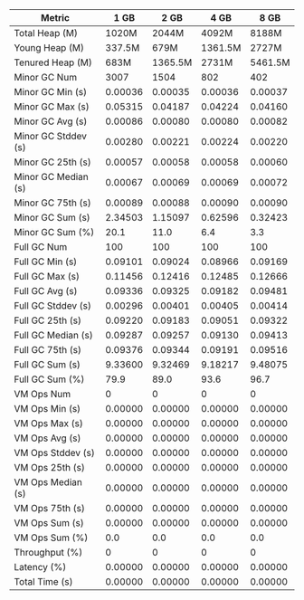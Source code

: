 | Metric | 1 GB | 2 GB | 4 GB | 8 GB |
|------|----|----|----|----|
| Total Heap (M) | 1020M | 2044M | 4092M | 8188M |
| Young Heap (M) | 337.5M | 679M | 1361.5M | 2727M |
| Tenured Heap (M) | 683M | 1365.5M | 2731M | 5461.5M |
| Minor GC Num | 3007 | 1504 | 802 | 402 |
| Minor GC Min (s) | 0.00036 | 0.00035 | 0.00036 | 0.00037 |
| Minor GC Max (s) | 0.05315 | 0.04187 | 0.04224 | 0.04160 |
| Minor GC Avg (s) | 0.00086 | 0.00080 | 0.00080 | 0.00082 |
| Minor GC Stddev (s) | 0.00280 | 0.00221 | 0.00224 | 0.00220 |
| Minor GC 25th (s) | 0.00057 | 0.00058 | 0.00058 | 0.00060 |
| Minor GC Median (s) | 0.00067 | 0.00069 | 0.00069 | 0.00072 |
| Minor GC 75th (s) | 0.00089 | 0.00088 | 0.00090 | 0.00090 |
| Minor GC Sum (s) | 2.34503 | 1.15097 | 0.62596 | 0.32423 |
| Minor GC Sum (%) | 20.1 | 11.0 | 6.4 | 3.3 |
| Full GC Num | 100 | 100 | 100 | 100 |
| Full GC Min (s) | 0.09101 | 0.09024 | 0.08966 | 0.09169 |
| Full GC Max (s) | 0.11456 | 0.12416 | 0.12485 | 0.12666 |
| Full GC Avg (s) | 0.09336 | 0.09325 | 0.09182 | 0.09481 |
| Full GC Stddev (s) | 0.00296 | 0.00401 | 0.00405 | 0.00414 |
| Full GC 25th (s) | 0.09220 | 0.09183 | 0.09051 | 0.09322 |
| Full GC Median (s) | 0.09287 | 0.09257 | 0.09130 | 0.09413 |
| Full GC 75th (s) | 0.09376 | 0.09344 | 0.09191 | 0.09516 |
| Full GC Sum (s) | 9.33600 | 9.32469 | 9.18217 | 9.48075 |
| Full GC Sum (%) | 79.9 | 89.0 | 93.6 | 96.7 |
| VM Ops Num | 0 | 0 | 0 | 0 |
| VM Ops Min (s) | 0.00000 | 0.00000 | 0.00000 | 0.00000 |
| VM Ops Max (s) | 0.00000 | 0.00000 | 0.00000 | 0.00000 |
| VM Ops Avg (s) | 0.00000 | 0.00000 | 0.00000 | 0.00000 |
| VM Ops Stddev (s) | 0.00000 | 0.00000 | 0.00000 | 0.00000 |
| VM Ops 25th (s) | 0.00000 | 0.00000 | 0.00000 | 0.00000 |
| VM Ops Median (s) | 0.00000 | 0.00000 | 0.00000 | 0.00000 |
| VM Ops 75th (s) | 0.00000 | 0.00000 | 0.00000 | 0.00000 |
| VM Ops Sum (s) | 0.00000 | 0.00000 | 0.00000 | 0.00000 |
| VM Ops Sum (%) | 0.0 | 0.0 | 0.0 | 0.0 |
| Throughput (%) | 0 | 0 | 0 | 0 |
| Latency (%) | 0.00000 | 0.00000 | 0.00000 | 0.00000 |
| Total Time (s) | 0.00000 | 0.00000 | 0.00000 | 0.00000 |
